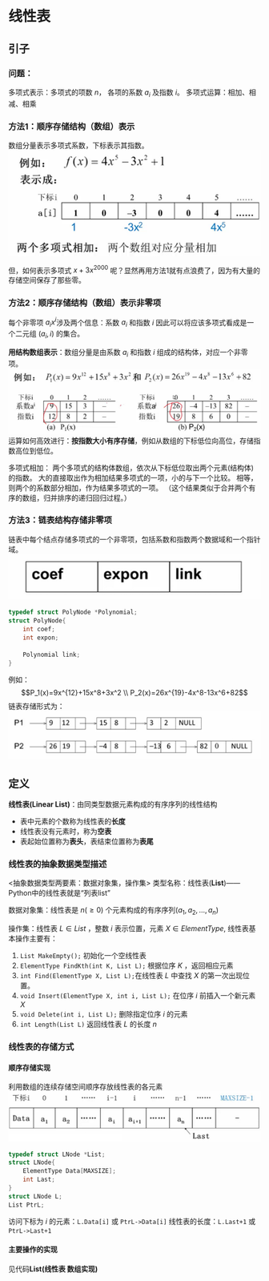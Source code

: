 # 线性表
## 引子
### 问题：
多项式表示：多项式的项数 $n$， 各项的系数 $a_i$ 及指数 $i$。
多项式运算：相加、相减、相乘

### 方法1：顺序存储结构（数组）表示
数组分量表示多项式系数，下标表示其指数。
![](img/2023-06-27-20-55-29.png)

但，如何表示多项式 $x+3x^{2000}$ 呢？显然再用方法1就有点浪费了，因为有大量的存储空间保存了那些零。

### 方法2：顺序存储结构（数组）表示非零项
每个非零项 $a_ix^i$涉及两个信息：系数 $a_i$ 和指数 $i$
因此可以将应该多项式看成是一个二元组 $(a_i,i)$ 的集合。

**用结构数组表示**：数组分量是由系数 $a_i$ 和指数 $i$ 组成的结构体，对应一个非零项。
![](img/2023-06-27-21-06-46.png)
运算如何高效进行：**按指数大小有序存储**，例如从数组的下标低位向高位，存储指数高位到低位。

多项式相加：
两个多项式的结构体数组，依次从下标低位取出两个元素(结构体)的指数。
大的直接取出作为相加结果多项式的一项，小的与下一个比较。
相等，则两个的系数部分相加，作为结果多项式的一项。
（这个结果类似于合并两个有序的数组，归并排序的递归回归过程。）

### 方法3：链表结构存储非零项
链表中每个结点存储多项式的一个非零项，包括系数和指数两个数据域和一个指针域。
![](img/2023-06-27-21-18-59.png)
```c
typedef struct PolyNode *Polynomial;
struct PolyNode{
    int coef;
    int expon;

    Polynomial link;
}
```
例如：
$$P_1(x)=9x^{12}+15x^8+3x^2 \\ P_2(x)=26x^{19}-4x^8-13x^6+82$$
链表存储形式为：
![](img/2023-06-27-21-21-43.png)

## 定义
**线性表(Linear List)**：由同类型数据元素构成的有序序列的线性结构
- 表中元素的个数称为线性表的**长度**
- 线性表没有元素时，称为**空表**
- 表起始位置称为**表头**，表结束位置称为**表尾**

### 线性表的抽象数据类型描述
<抽象数据类型两要素：数据对象集，操作集>
类型名称：线性表(**List**)——Python中的线性表就是“列表list”

数据对象集：线性表是 $n(\geq0)$ 个元素构成的有序序列$(a_1,a_2,\dots,a_n)$

操作集：线性表 $L \in List$ ，整数 $i$ 表示位置，元素 $X \in ElementType$, 线性表基本操作主要有：
1. `List MakeEmpty();` 初始化一个空线性表
2. `ElementType FindKth(int K, List L);` 根据位序 $K$ ，返回相应元素
3. `int Find(ElementType X, List L);`在线性表 $L$ 中查找 $X$ 的第一次出现位置。
4. `void Insert(ElementType X, int i, List L);` 在位序 $i$ 前插入一个新元素 $X$
5. `void Delete(int i, List L);` 删除指定位序 $i$ 的元素
6. `int Length(List L)` 返回线性表 $L$ 的长度 $n$


### 线性表的存储方式
#### 顺序存储实现
利用数组的连续存储空间顺序存放线性表的各元素
![](img/2023-06-27-21-53-36.png)
```c
typedef struct LNode *List;
struct LNode{
    ElementType Data[MAXSIZE];
    int Last;
}
struct LNode L;
List PtrL;
```
访问下标为 $i$ 的元素：`L.Data[i]` 或 `PtrL->Data[i]`
线性表的长度：`L.Last+1` 或 `PtrL->Last+1`

#### 主要操作的实现
见代码**List(线性表 数组实现)**
